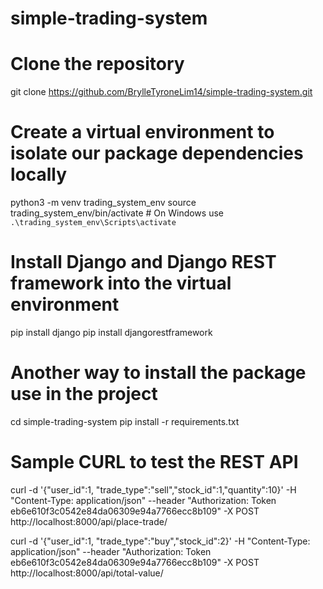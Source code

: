 # simple-trading-system

# Clone the repository
git clone https://github.com/BrylleTyroneLim14/simple-trading-system.git

# Create a virtual environment to isolate our package dependencies locally
python3 -m venv trading_system_env
source trading_system_env/bin/activate  # On Windows use `.\trading_system_env\Scripts\activate`

# Install Django and Django REST framework into the virtual environment
pip install django
pip install djangorestframework

# Another way to install the package use in the project
cd simple-trading-system
pip install -r requirements.txt

# Sample CURL to test the REST API
curl -d '{"user_id":1, "trade_type":"sell","stock_id":1,"quantity":10}' -H "Content-Type: application/json" --header "Authorization: Token eb6e610f3c0542e84da06309e94a7766ecc8b109" -X POST http://localhost:8000/api/place-trade/

curl -d '{"user_id":1, "trade_type":"buy","stock_id":2}' -H "Content-Type: application/json" --header "Authorization: Token eb6e610f3c0542e84da06309e94a7766ecc8b109" -X POST http://localhost:8000/api/total-value/